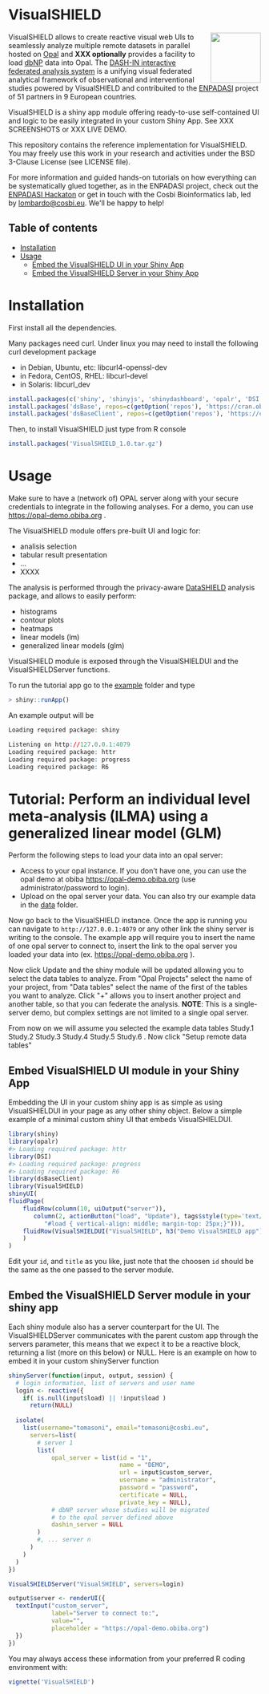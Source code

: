 # VisualSHIELD

<img align="right" height="100" src="https://dashin.cosbi.eu/img/dash-in_logo.png">

VisualSHIELD allows to create reactive visual web UIs to seamlessly analyze multiple remote datasets in parallel hosted on [Opal](https://www.obiba.org/pages/products/opal/) and **XXX optionally** provides a facility to load [dbNP](https://dashin.eu/interventionstudies/) data into Opal. The [DASH-IN interactive federated analysis system](https://dashin.cosbi.eu/) is a unifying visual federated analytical framework of observational and interventional studies powered by VisualSHIELD and contribuited to the [ENPADASI](https://www.dtls.nl/wp-content/uploads/2016/05/ENPADASI_Bouwman_250516_FAIR.pdf#page=7) project of 51 partners in 9 European countries.

VisualSHIELD is a shiny app module offering ready-to-use self-contained UI and logic to be easily integrated in your custom Shiny App. See XXX SCREENSHOTS or XXX LIVE DEMO.

This repository contains the reference implementation for VisualSHIELD. You may freely use this work in your research and activities under the BSD 3-Clause License (see LICENSE file).

For more information and guided hands-on tutorials on how everything can be systematically glued together, as in the ENPADASI project, check out the [ENPADASI Hackaton](https://agenda.infn.it/event/11522/) or get in touch with the Cosbi Bioinformatics lab, led by lombardo@cosbi.eu. We'll be happy to help!

## Table of contents

- [Installation](#installation)
- [Usage](#usage)
  + [Embed the VisualSHIELD UI in your Shiny App](#embed-the-visualshield-server-module-in-your-shiny-app)
  + [Embed the VisualSHIELD Server in your Shiny App](#embed-visualshield-ui-module-in-your-shiny-app)

# Installation

First install all the dependencies.

Many packages need curl. Under linux you may need to install the following curl development package
 * in Debian, Ubuntu, etc: libcurl4-openssl-dev 
 * in Fedora, CentOS, RHEL: libcurl-devel
 * in Solaris: libcurl_dev 

```R
install.packages(c('shiny', 'shinyjs', 'shinydashboard', 'opalr', 'DSI', 'DSOpal', 'ggplot2', 'ggpubr', 'cowplot'))
install.packages('dsBase', repos=c(getOption('repos'), 'https://cran.obiba.org'))
install.packages('dsBaseClient', repos=c(getOption('repos'), 'https://cran.obiba.org'))
```

Then, to install VisualSHIELD just type from R console

```R
install.packages('VisualSHIELD_1.0.tar.gz')
```

# Usage

Make sure to have a (network of) OPAL server along with your secure credentials to integrate in the following analyses. For a demo, you can use https://opal-demo.obiba.org .

The VisualSHIELD module offers pre-built UI and logic for:
* analisis selection
* tabular result presentation
* ...
* XXXX

The analysis is performed through the privacy-aware [DataSHIELD](https://www.datashield.ac.uk/) analysis package, and allows to easily perform:
* histograms
* contour plots
* heatmaps
* linear models (lm)
* generalized linear models (glm)

VisualSHIELD module is exposed through the VisualSHIELDUI and the VisualSHIELDServer functions. 

To run the tutorial app go to the [example](example) folder and type

```R
> shiny::runApp()
```

An example output will be

```R
Loading required package: shiny

Listening on http://127.0.0.1:4079
Loading required package: httr
Loading required package: progress
Loading required package: R6
```

# Tutorial: Perform an individual level meta-analysis (ILMA) using a generalized linear model (GLM)

Perform the following steps to load your data into an opal server:
 * Access to your opal instance. If you don't have one, you can use the opal demo at obiba https://opal-demo.obiba.org (use administrator/password to login).
 * Upload on the opal server your data. You can also try our example data in the [data](example/data) folder.

Now go back to the VisualSHIELD instance. 
Once the app is running you can navigate to `http://127.0.0.1:4079` or any other link the shiny server is writing to the console.
The example app will require you to insert the name of one opal server to connect to, insert the link to the opal server you loaded your data into (ex. https://opal-demo.obiba.org ). 

Now click Update and the shiny module will be updated allowing you to select the data tables to analyze.
From "Opal Projects" select the name of your project, from "Data tables" select the name of the first of the tables you want to analyze.
Click "+" allows you to insert another project and another table, so that you can federate the analysis. 
**NOTE**: This is a single-server demo, but complex settings are not limited to a single opal server.

From now on we will assume you selected the example data tables Study.1 Study.2 Study.3 Study.4 Study.5 Study.6 .
Now click "Setup remote data tables"

## Embed VisualSHIELD UI module in your Shiny App

Embedding the UI in your custom shiny app is as simple as using VisualSHIELDUI in your page as any other shiny object. Below a simple
example of a minimal custom shiny UI that embeds VisualSHIELDUI.

```R
library(shiny)
library(opalr)
#> Loading required package: httr
library(DSI)
#> Loading required package: progress
#> Loading required package: R6
library(dsBaseClient)
library(VisualSHIELD)
shinyUI(
fluidPage(
    fluidRow(column(10, uiOutput("server")),
       column(2, actionButton("load", "Update"), tags$style(type='text/css',
          "#load { vertical-align: middle; margin-top: 25px;}"))),
    fluidRow(VisualSHIELDUI("VisualSHIELD", h3("Demo VisualSHIELD app")))
    )
)
```

Edit your `id`, and `title` as you like, just note that the choosen `id` should be the same as the one passed to the server module.

## Embed the VisualSHIELD Server module in your shiny app

Each shiny module also has a server counterpart for the UI. The VisualSHIELDServer communicates with the parent custom app through
the servers parameter, this means that we expect it to be a reactive block, returning a list (more on this below) or NULL.
Here is an example on how to embed it in your custom shinyServer function

```R
shinyServer(function(input, output, session) {
  # login information, list of servers and user name
  login <- reactive({
    if( is.null(input$load) || !input$load )
      return(NULL)
      
  isolate(
    list(username="tomasoni", email="tomasoni@cosbi.eu",
      servers=list(
        # server 1
        list(
            opal_server = list(id = "1",
                               name = "DEMO",
                               url = input$custom_server,
                               username = "administrator",
                               password = "password",
                               certificate = NULL,
                               private_key = NULL),
            # dbNP server whose studies will be migrated
            # to the opal server defined above
            dashin_server = NULL
        )
        #, ... server n
      )
    )
  )
})

VisualSHIELDServer("VisualSHIELD", servers=login)

output$server <- renderUI({
  textInput("custom_server",
            label="Server to connect to:",
            value="",
            placeholder = "https://opal-demo.obiba.org")
  })
})
```

You may always access these information from your preferred R coding environment with:

```R
vignette('VisualSHIELD')
```
